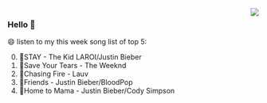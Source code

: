 <img align="right"  src="https://github-readme-stats.vercel.app/api/top-langs/?username=kvnZero" />

### Hello 👋

😄 listen to my this week song list of top 5:

0. 🌈STAY - The Kid LAROI/Justin Bieber
1. 🌈Save Your Tears - The Weeknd
2. 🌈Chasing Fire - Lauv
3. 🌈Friends - Justin Bieber/BloodPop
4. 🌈Home to Mama - Justin Bieber/Cody Simpson

